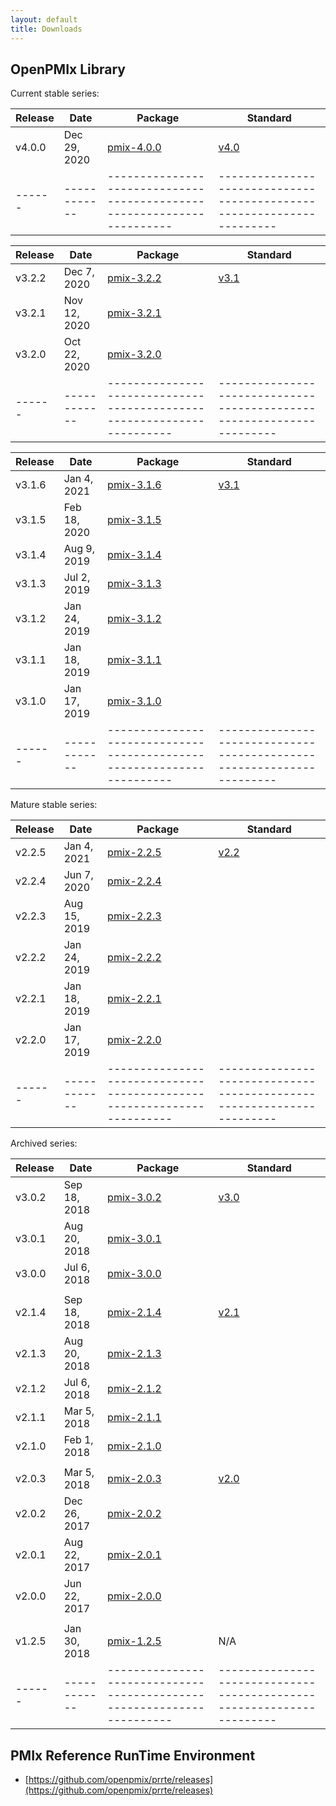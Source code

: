 ```yaml
---
layout: default
title: Downloads
---
```


OpenPMIx Library
----------------
Current stable series:

| Release | Date  | Package |  Standard  |
| ------- | ----- | ------- | ---------- |
| v4.0.0 | Dec 29, 2020 | [pmix-4.0.0](https://github.com/openpmix/openpmix/releases/tag/v4.0.0) | [v4.0](https://pmix.github.io/uploads/2020/12/pmix-standard-v4.0.pdf) |
| ------ | ------------ | ---------------------------------------------------------------------- | --------------------------------------------------------------------- |


| Release | Date | Package |  Standard  |
| ------- | ---- | ------- | ---------- |
| v3.2.2 | Dec 7, 2020 | [pmix-3.2.2](https://github.com/openpmix/openpmix/releases/tag/v3.2.2) | [v3.1](https://pmix.github.io/uploads/2019/02/pmix-standard-3.1.pdf) |
| v3.2.1 | Nov 12, 2020 | [pmix-3.2.1](https://github.com/openpmix/openpmix/releases/tag/v3.2.1) |                                                                      |
| v3.2.0 | Oct 22, 2020 | [pmix-3.2.0](https://github.com/openpmix/openpmix/releases/tag/v3.2.0) |                                                                      |
| ------ | ------------ | ---------------------------------------------------------------------- | --------------------------------------------------------------------- |


| Release | Date | Package |  Standard  |
| ------- | ---- | ------- | ---------- |
| v3.1.6 | Jan 4, 2021 | [pmix-3.1.6](https://github.com/openpmix/openpmix/releases/tag/v3.1.6) | [v3.1](https://pmix.github.io/uploads/2019/02/pmix-standard-3.1.pdf) |
| v3.1.5 | Feb 18, 2020 | [pmix-3.1.5](https://github.com/openpmix/openpmix/releases/tag/v3.1.5) |                                                                      |
| v3.1.4 | Aug 9, 2019  | [pmix-3.1.4](https://github.com/openpmix/openpmix/releases/tag/v3.1.4) |                                                                      |
| v3.1.3 | Jul 2, 2019  | [pmix-3.1.3](https://github.com/openpmix/openpmix/releases/tag/v3.1.3) |                                                                      |
| v3.1.2 | Jan 24, 2019  | [pmix-3.1.2](https://github.com/openpmix/openpmix/releases/tag/v3.1.2) |                                                                      |
| v3.1.1 | Jan 18, 2019  | [pmix-3.1.1](https://github.com/openpmix/openpmix/releases/tag/v3.1.1) |                                                                      |
| v3.1.0 | Jan 17, 2019  | [pmix-3.1.0](https://github.com/openpmix/openpmix/releases/tag/v3.1.0) |                                                                      |
| ------ | ------------ | ---------------------------------------------------------------------- | --------------------------------------------------------------------- |



Mature stable series:

| Release | Date | Package |  Standard  |
| ------- | ---- | ------- | ---------- |
| v2.2.5 | Jan 4, 2021 | [pmix-2.2.5](https://github.com/openpmix/openpmix/releases/tag/v2.2.5) | [v2.2](https://pmix.github.io/uploads/2019/02/pmix-standard-2.2.pdf)   |
| v2.2.4 | Jun 7, 2020 | [pmix-2.2.4](https://github.com/openpmix/openpmix/releases/tag/v2.2.4) |                                                                       |
| v2.2.3 | Aug 15, 2019 | [pmix-2.2.3](https://github.com/openpmix/openpmix/releases/tag/v2.2.3) |                                                                      |
| v2.2.2 | Jan 24, 2019 | [pmix-2.2.2](https://github.com/openpmix/openpmix/releases/tag/v2.2.2) |                                                                      |
| v2.2.1 | Jan 18, 2019 | [pmix-2.2.1](https://github.com/openpmix/openpmix/releases/tag/v2.2.1) |                                                                      |
| v2.2.0 | Jan 17, 2019 | [pmix-2.2.0](https://github.com/openpmix/openpmix/releases/tag/v2.2.0) |                                                                      |
| ------ | ------------ | ---------------------------------------------------------------------- | --------------------------------------------------------------------- |


Archived series:

| Release | Date | Package |  Standard  |
| ------- | ---- | ------- | ---------- |
| v3.0.2 | Sep 18, 2018 | [pmix-3.0.2](https://github.com/openpmix/openpmix/releases/tag/v3.0.2) | [v3.0](https://pmix.github.io/uploads/2018/12/pmix-standard-3.0.pdf) |
| v3.0.1 | Aug 20, 2018 | [pmix-3.0.1](https://github.com/openpmix/openpmix/releases/tag/v3.0.1) |                                                                      |
| v3.0.0 | Jul 6, 2018 | [pmix-3.0.0](https://github.com/openpmix/openpmix/releases/tag/v3.0.0) |                                                                      |
|        |             |                                                                        |                                                                      |
| v2.1.4 | Sep 18, 2018 | [pmix-2.1.4](https://github.com/openpmix/openpmix/releases/tag/v2.1.4) | [v2.1](https://pmix.github.io/uploads/2018/12/pmix-standard-2.1.pdf) |
| v2.1.3 | Aug 20, 2018 | [pmix-2.1.3](https://github.com/openpmix/openpmix/releases/tag/v2.1.3) |                                                                      |
| v2.1.2 | Jul 6, 2018  | [pmix-2.1.2](https://github.com/openpmix/openpmix/releases/tag/v2.1.2) |                                                                      |
| v2.1.1 | Mar 5, 2018 | [pmix-2.1.1](https://github.com/openpmix/openpmix/releases/tag/v2.1.1) |                                                                      |
| v2.1.0 | Feb 1, 2018 | [pmix-2.1.0](https://github.com/openpmix/openpmix/releases/tag/v2.1.0) |                                                                      |
|        |             |                                                                        |                                                                      |
| v2.0.3 | Mar 5, 2018 | [pmix-2.0.3](https://github.com/openpmix/openpmix/releases/tag/v2.0.3) | [v2.0](https://pmix.github.io/uploads/2018/09/pmix-standard.pdf) |
| v2.0.2 | Dec 26, 2017 | [pmix-2.0.2](https://github.com/openpmix/openpmix/releases/tag/v2.0.2) |                                                                      |
| v2.0.1 | Aug 22, 2017 | [pmix-2.0.1](https://github.com/openpmix/openpmix/releases/tag/v2.0.1) |                                                                      |
| v2.0.0 | Jun 22, 2017 | [pmix-2.0.0](https://github.com/openpmix/openpmix/releases/tag/v2.0.0) |                                                                      |
|        |             |                                                                        |                                                                      |
| v1.2.5 | Jan 30, 2018 | [pmix-1.2.5](https://github.com/openpmix/openpmix/releases/tag/v1.2.5) |       N/A                                                           |
| ------ | ------------ | ---------------------------------------------------------------------- | --------------------------------------------------------------------- |


PMIx Reference RunTime Environment
----------------------------------
 - [https://github.com/openpmix/prrte/releases](https://github.com/openpmix/prrte/releases)

